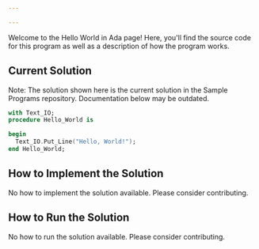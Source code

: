 ```yaml
---

---
```


Welcome to the Hello World in Ada page! Here, you'll find the source code for this program as well as a description of how the program works.

## Current Solution

Note: The solution shown here is the current solution in the Sample Programs repository. Documentation below may be outdated.

```Ada
with Text_IO;
procedure Hello_World is

begin
  Text_IO.Put_Line("Hello, World!");
end Hello_World;

```

## How to Implement the Solution

No how to implement the solution available. Please consider contributing.

## How to Run the Solution

No how to run the solution available. Please consider contributing.